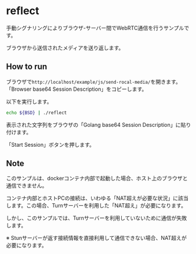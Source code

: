 # reflect

手動シグナリングによりブラウザ-サーバー間でWebRTC通信を行うサンプルです。

ブラウザから送信されたメディアを送り返します。

## How to run
ブラウザで``http://localhost/example/js/send-rocal-media/``を開きます。「Browser base64 Session Description」をコピーします。

以下を実行します。
```bash
echo ${BSD} | ./reflect
```

表示された文字列をブラウザの「Golang base64 Session Description」に貼り付けます。


「Start Session」ボタンを押します。


## Note

このサンプルは、dockerコンテナ内部で起動した場合、ホスト上のブラウザと通信できません。

コンテナ内部とホストPCの接続は、いわゆる「NAT超えが必要な状況」に該当します。この場合、Turnサーバーを利用した「NAT超え」が必要になります。

しかし、このサンプルでは、Turnサーバーを利用していないために通信が失敗します。

※ Stunサーバーが返す接続情報を直接利用して通信できない場合、NAT超えが必要になります。
